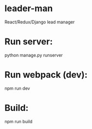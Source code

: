 # leader-man
React/Redux/Django lead manager

# Run server:
python manage.py runserver

# Run webpack (dev):
npm run dev

# Build:
npm run build
